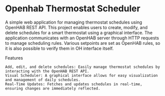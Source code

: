 # Openhab Thermostat Scheduler

A simple web application for managing thermostat schedules using OpenHAB REST API. This project enables users to create, modify, and delete schedules for a smart thermostat using a graphical interface. The application communicates with an OpenHAB server through HTTP requests to manage scheduling rules. Various setpoints are set as OpenHAB rules, so it is also possible to verify them in OH interface itself.


Features

    Add, edit, and delete schedules: Easily manage thermostat schedules by interacting with the OpenHAB REST API.
    Visual Scheduler: A graphical interface allows for easy visualization and management of daily schedules.
    Real-Time Updates: Fetches and updates schedules in real-time, ensuring changes are immediately reflected.
